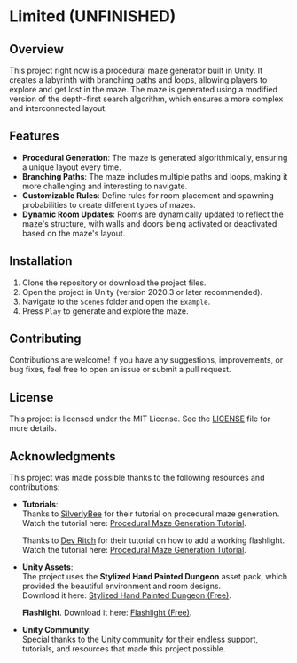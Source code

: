 # Limited (UNFINISHED)

## Overview
This project right now is a procedural maze generator built in Unity. It creates a labyrinth with branching paths and loops, allowing players to explore and get lost in the maze. The maze is generated using a modified version of the depth-first search algorithm, which ensures a more complex and interconnected layout.

## Features
- **Procedural Generation**: The maze is generated algorithmically, ensuring a unique layout every time.
- **Branching Paths**: The maze includes multiple paths and loops, making it more challenging and interesting to navigate.
- **Customizable Rules**: Define rules for room placement and spawning probabilities to create different types of mazes.
- **Dynamic Room Updates**: Rooms are dynamically updated to reflect the maze's structure, with walls and doors being activated or deactivated based on the maze's layout.

## Installation
1. Clone the repository or download the project files.
2. Open the project in Unity (version 2020.3 or later recommended).
3. Navigate to the `Scenes` folder and open the `Example`.
4. Press `Play` to generate and explore the maze.

## Contributing
Contributions are welcome! If you have any suggestions, improvements, or bug fixes, feel free to open an issue or submit a pull request.

## License
This project is licensed under the MIT License. See the [LICENSE](LICENSE) file for more details.

## Acknowledgments
This project was made possible thanks to the following resources and contributions:

- **Tutorials**:  
  Thanks to [SilverlyBee](https://www.youtube.com/@SilverlyBee) for their tutorial on procedural maze generation.  
  Watch the tutorial here: [Procedural Maze Generation Tutorial](https://youtu.be/gHU5RQWbmWE?si=tkLtOUdwoUPiGAQu).

  Thanks to [Dev Ritch](https://www.youtube.com/@devritch) for their tutorial on how to add a working flashlight.
  Watch the tutorial here: [Procedural Maze Generation Tutorial](https://youtu.be/xPwfDeMe8tk?si=P16umWDxfVMK3R4k).

- **Unity Assets**:  
  The project uses the **Stylized Hand Painted Dungeon** asset pack, which provided the beautiful environment and room designs.  
  Download it here: [Stylized Hand Painted Dungeon (Free)](https://assetstore.unity.com/packages/3d/environments/stylized-hand-painted-dungeon-free-173934).

  **Flashlight**.
  Download it here: [Flashlight (Free)](https://assetstore.unity.com/packages/3d/props/electronics/flashlight-18972).

- **Unity Community**:  
  Special thanks to the Unity community for their endless support, tutorials, and resources that made this project possible.